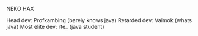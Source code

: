NEKO HAX

Head dev: Profkambing (barely knows java)
Retarded dev: Vaimok (whats java)
Most elite dev: rte_ (java student)
